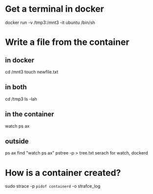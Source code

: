# Get a terminal in docker
docker run -v /tmp3:/mnt3 -it ubuntu /bin/sh

# Write a file from the container
## in docker
cd /mnt3
touch newfile.txt

## in both
cd /tmp3
ls -lah

## in the container
watch ps ax

## outside 
ps ax
find "watch ps ax"
pstree -p > tree.txt
serach for watch, dockerd

# How is a container created?
sudo strace -p `pidof containerd` -o strafce_log